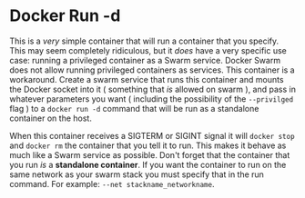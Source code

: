 # Docker Run -d

This is a *very* simple container that will run a container that you specify. This may seem completely ridiculous, but it *does* have a very specific use case: running a privileged container as a Swarm service. Docker Swarm does not allow running privileged containers as services. This container is a workaround. Create a swarm service that runs this container and mounts the Docker socket into it ( something that *is* allowed on swarm ), and pass in whatever parameters you want ( including the possibility of the `--privilged` flag ) to a `docker run -d` command that will be run as a standalone container on the host.

When this container receives a SIGTERM or SIGINT signal it will `docker stop` and `docker rm` the container that you tell it to run. This makes it behave as much like a Swarm service as possible. Don't forget that the container that you run *is* a **standalone container**. If you want the container to run on the same network as your swarm stack you must specify that in the run command. For example: `--net stackname_networkname`.
